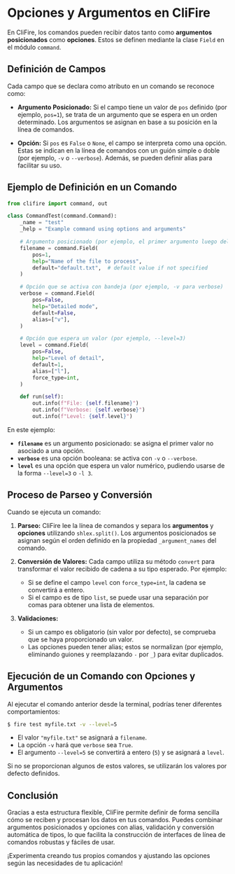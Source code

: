 # Opciones y Argumentos en CliFire

En CliFire, los comandos pueden recibir datos tanto como **argumentos posicionados** como **opciones**. Estos se definen mediante la clase `Field` en el módulo `command`.

## Definición de Campos

Cada campo que se declara como atributo en un comando se reconoce como:

- **Argumento Posicionado:**
  Si el campo tiene un valor de `pos` definido (por ejemplo, `pos=1`), se trata de un argumento que se espera en un orden determinado.
  Los argumentos se asignan en base a su posición en la línea de comandos.

- **Opción:**
  Si `pos` es `False` o `None`, el campo se interpreta como una opción.
  Estas se indican en la línea de comandos con un guión simple o doble (por ejemplo, `-v` o `--verbose`).
  Además, se pueden definir alias para facilitar su uso.

## Ejemplo de Definición en un Comando

```python
from clifire import command, out

class CommandTest(command.Command):
    _name = "test"
    _help = "Example command using options and arguments"

    # Argumento posicionado (por ejemplo, el primer argumento luego del nombre del comando)
    filename = command.Field(
        pos=1,
        help="Name of the file to process",
        default="default.txt",  # default value if not specified
    )

    # Opción que se activa con bandeja (por ejemplo, -v para verbose)
    verbose = command.Field(
        pos=False,
        help="Detailed mode",
        default=False,
        alias=["v"],
    )

    # Opción que espera un valor (por ejemplo, --level=3)
    level = command.Field(
        pos=False,
        help="Level of detail",
        default=1,
        alias=["l"],
        force_type=int,
    )

    def run(self):
        out.info(f"File: {self.filename}")
        out.info(f"Verbose: {self.verbose}")
        out.info(f"Level: {self.level}")
```

En este ejemplo:
- **`filename`** es un argumento posicionado: se asigna el primer valor no asociado a una opción.
- **`verbose`** es una opción booleana: se activa con `-v` o `--verbose`.
- **`level`** es una opción que espera un valor numérico, pudiendo usarse de la forma `--level=3` o `-l 3`.

## Proceso de Parseo y Conversión

Cuando se ejecuta un comando:
1. **Parseo:**
   CliFire lee la línea de comandos y separa los **argumentos** y **opciones** utilizando `shlex.split()`.
   Los argumentos posicionados se asignan según el orden definido en la propiedad `_argument_names` del comando.

2. **Conversión de Valores:**
   Cada campo utiliza su método `convert` para transformar el valor recibido de cadena a su tipo esperado.
   Por ejemplo:
   - Si se define el campo `level` con `force_type=int`, la cadena se convertirá a entero.
   - Si el campo es de tipo `list`, se puede usar una separación por comas para obtener una lista de elementos.

3. **Validaciones:**
   - Si un campo es obligatorio (sin valor por defecto), se comprueba que se haya proporcionado un valor.
   - Las opciones pueden tener alias; estos se normalizan (por ejemplo, eliminando guiones y reemplazando `-` por `_`) para evitar duplicados.

## Ejecución de un Comando con Opciones y Argumentos

Al ejecutar el comando anterior desde la terminal, podrías tener diferentes comportamientos:

```bash
$ fire test myfile.txt -v --level=5
```

- El valor `"myfile.txt"` se asignará a `filename`.
- La opción `-v` hará que `verbose` sea `True`.
- El argumento `--level=5` se convertirá a entero (`5`) y se asignará a `level`.

Si no se proporcionan algunos de estos valores, se utilizarán los valores por defecto definidos.

## Conclusión

Gracias a esta estructura flexible, CliFire permite definir de forma sencilla cómo se reciben y procesan los datos en tus comandos. Puedes combinar argumentos posicionados y opciones con alias, validación y conversión automática de tipos, lo que facilita la construcción de interfaces de línea de comandos robustas y fáciles de usar.

¡Experimenta creando tus propios comandos y ajustando las opciones según las necesidades de tu aplicación!
